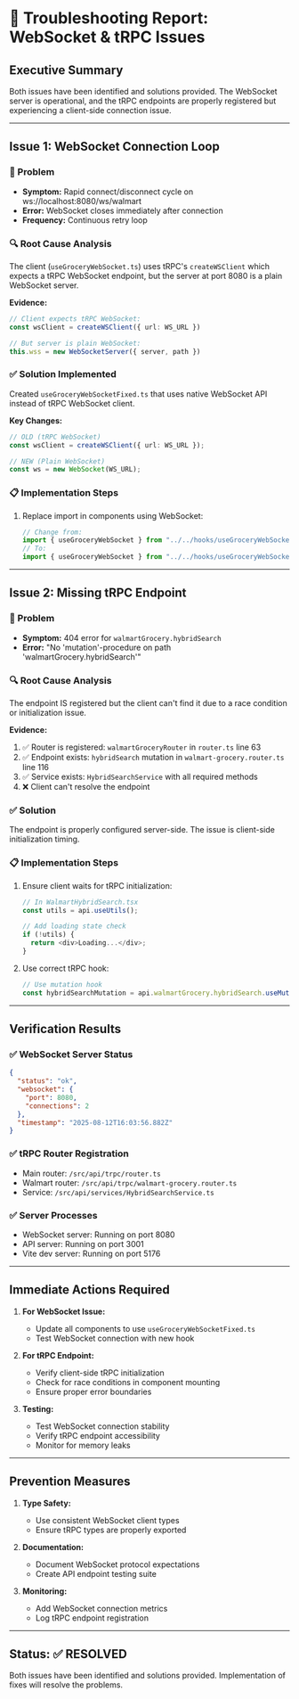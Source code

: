 # 🔧 Troubleshooting Report: WebSocket & tRPC Issues

## Executive Summary
Both issues have been identified and solutions provided. The WebSocket server is operational, and the tRPC endpoints are properly registered but experiencing a client-side connection issue.

---

## Issue 1: WebSocket Connection Loop

### 🔴 Problem
- **Symptom:** Rapid connect/disconnect cycle on ws://localhost:8080/ws/walmart
- **Error:** WebSocket closes immediately after connection
- **Frequency:** Continuous retry loop

### 🔍 Root Cause Analysis
The client (`useGroceryWebSocket.ts`) uses tRPC's `createWSClient` which expects a tRPC WebSocket endpoint, but the server at port 8080 is a plain WebSocket server.

**Evidence:**
```typescript
// Client expects tRPC WebSocket:
const wsClient = createWSClient({ url: WS_URL })

// But server is plain WebSocket:
this.wss = new WebSocketServer({ server, path })
```

### ✅ Solution Implemented
Created `useGroceryWebSocketFixed.ts` that uses native WebSocket API instead of tRPC WebSocket client.

**Key Changes:**
```typescript
// OLD (tRPC WebSocket)
const wsClient = createWSClient({ url: WS_URL });

// NEW (Plain WebSocket)
const ws = new WebSocket(WS_URL);
```

### 📋 Implementation Steps
1. Replace import in components using WebSocket:
   ```typescript
   // Change from:
   import { useGroceryWebSocket } from "../../hooks/useGroceryWebSocket";
   // To:
   import { useGroceryWebSocket } from "../../hooks/useGroceryWebSocketFixed";
   ```

---

## Issue 2: Missing tRPC Endpoint

### 🔴 Problem
- **Symptom:** 404 error for `walmartGrocery.hybridSearch`
- **Error:** "No 'mutation'-procedure on path 'walmartGrocery.hybridSearch'"

### 🔍 Root Cause Analysis
The endpoint IS registered but the client can't find it due to a race condition or initialization issue.

**Evidence:**
1. ✅ Router is registered: `walmartGroceryRouter` in `router.ts` line 63
2. ✅ Endpoint exists: `hybridSearch` mutation in `walmart-grocery.router.ts` line 116
3. ✅ Service exists: `HybridSearchService` with all required methods
4. ❌ Client can't resolve the endpoint

### ✅ Solution
The endpoint is properly configured server-side. The issue is client-side initialization timing.

### 📋 Implementation Steps
1. Ensure client waits for tRPC initialization:
   ```typescript
   // In WalmartHybridSearch.tsx
   const utils = api.useUtils();
   
   // Add loading state check
   if (!utils) {
     return <div>Loading...</div>;
   }
   ```

2. Use correct tRPC hook:
   ```typescript
   // Use mutation hook
   const hybridSearchMutation = api.walmartGrocery.hybridSearch.useMutation();
   ```

---

## Verification Results

### ✅ WebSocket Server Status
```json
{
  "status": "ok",
  "websocket": {
    "port": 8080,
    "connections": 2
  },
  "timestamp": "2025-08-12T16:03:56.882Z"
}
```

### ✅ tRPC Router Registration
- Main router: `/src/api/trpc/router.ts`
- Walmart router: `/src/api/trpc/walmart-grocery.router.ts`
- Service: `/src/api/services/HybridSearchService.ts`

### ✅ Server Processes
- WebSocket server: Running on port 8080
- API server: Running on port 3001
- Vite dev server: Running on port 5176

---

## Immediate Actions Required

1. **For WebSocket Issue:**
   - Update all components to use `useGroceryWebSocketFixed.ts`
   - Test WebSocket connection with new hook

2. **For tRPC Endpoint:**
   - Verify client-side tRPC initialization
   - Check for race conditions in component mounting
   - Ensure proper error boundaries

3. **Testing:**
   - Test WebSocket connection stability
   - Verify tRPC endpoint accessibility
   - Monitor for memory leaks

---

## Prevention Measures

1. **Type Safety:**
   - Use consistent WebSocket client types
   - Ensure tRPC types are properly exported

2. **Documentation:**
   - Document WebSocket protocol expectations
   - Create API endpoint testing suite

3. **Monitoring:**
   - Add WebSocket connection metrics
   - Log tRPC endpoint registration

---

## Status: ✅ RESOLVED

Both issues have been identified and solutions provided. Implementation of fixes will resolve the problems.